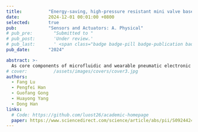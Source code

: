 ```yaml
---
title:          "Energy-saving, high-pressure resistant mini valve based on a bistable electromagnetic actuator"
date:           2024-12-01 00:01:00 +0800
selected:       true
pub:            "Sensors and Actuators: A. Physical"
# pub_pre:        "Submitted to "
# pub_post:       'Under review.'
# pub_last:       ' <span class="badge badge-pill badge-publication badge-success">Spotlight</span>'
pub_date:       "2024"

abstract: >-
  As core components of microfluidic and wearable pneumatic electronic systems, mini valves are attracting a growing intellectual interest. However, most existing mini valve exhibit either excessive energy consumption or limited flow rate and holding pressure. To address these issues, this study proposes an energy-saving mini valve with large flow rate and high holding pressure. The implementation of electromagnetic bistable structure allows the valve to remain open or closed without energy consumption. In contrast to the small and intricate flow channels seen in conventional mini valves, the straight-through flow channel design with reduced flow resistance improves its flow rate properties. And the pressure resistance characteristics are enhanced by the use of permanent magnetic attraction for sealing. Furthermore, the valve is driven by a single coil to switch between two steady states, resulting in a more compact structure. We have developed valve prototypes with diameters of 10 mm and 6 mm. Performance evaluation tests have shown that it sustains a holding pressure as high as 100 kPa and a flow rate of 1.5 L/min (@ 3 kPa), while only expending an energy of 0.37 J during switch transitions. Given these attributes, this valve demonstrates significant potential for integration within wearable pneumatic electronic systems.
# cover:          /assets/images/covers/cover3.jpg
authors:
  - Fang Lu
  - Pengfei Han
  - Guofang Gong
  - Huayong Yang
  - Dong Han
links:
  # Code: https://github.com/luost26/academic-homepage
  paper: https://www.sciencedirect.com/science/article/abs/pii/S0924424724009968
---
```

